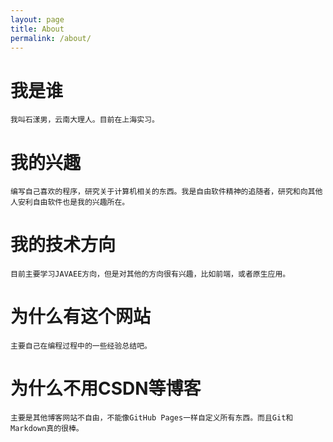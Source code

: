 ```yaml
---
layout: page
title: About
permalink: /about/
---
```


# 我是谁

    我叫石漾男，云南大理人。目前在上海实习。

# 我的兴趣

    编写自己喜欢的程序，研究关于计算机相关的东西。我是自由软件精神的追随者，研究和向其他人安利自由软件也是我的兴趣所在。

# 我的技术方向

    目前主要学习JAVAEE方向，但是对其他的方向很有兴趣，比如前端，或者原生应用。

# 为什么有这个网站

    主要自己在编程过程中的一些经验总结吧。

# 为什么不用CSDN等博客

    主要是其他博客网站不自由，不能像GitHub Pages一样自定义所有东西。而且Git和Markdown真的很棒。
